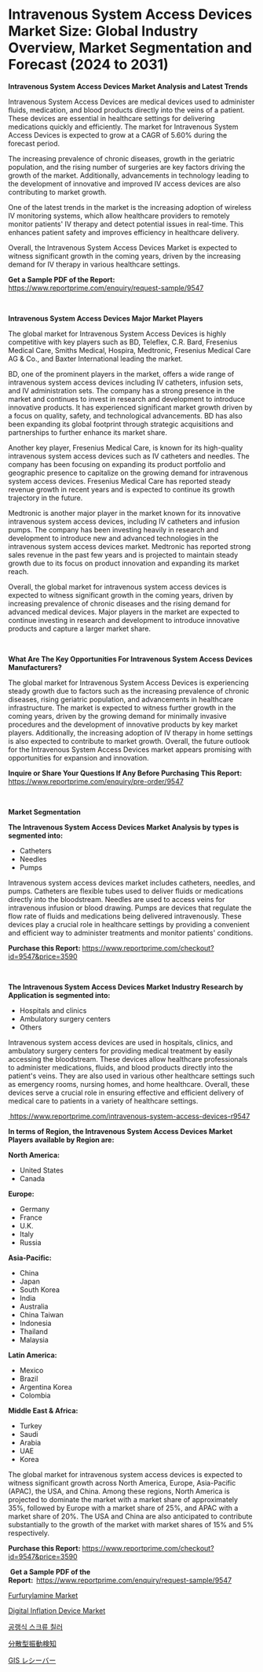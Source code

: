 <p><h1>Intravenous System Access Devices Market Size: Global Industry Overview, Market Segmentation and Forecast (2024 to 2031)</h1></p><p><strong>Intravenous System Access Devices Market Analysis and Latest Trends</strong></p>
<p><p>Intravenous System Access Devices are medical devices used to administer fluids, medication, and blood products directly into the veins of a patient. These devices are essential in healthcare settings for delivering medications quickly and efficiently. The market for Intravenous System Access Devices is expected to grow at a CAGR of 5.60% during the forecast period. </p><p>The increasing prevalence of chronic diseases, growth in the geriatric population, and the rising number of surgeries are key factors driving the growth of the market. Additionally, advancements in technology leading to the development of innovative and improved IV access devices are also contributing to market growth.</p><p>One of the latest trends in the market is the increasing adoption of wireless IV monitoring systems, which allow healthcare providers to remotely monitor patients' IV therapy and detect potential issues in real-time. This enhances patient safety and improves efficiency in healthcare delivery.</p><p>Overall, the Intravenous System Access Devices Market is expected to witness significant growth in the coming years, driven by the increasing demand for IV therapy in various healthcare settings.</p></p>
<p><strong>Get a Sample PDF of the Report:&nbsp;</strong> <a href="https://www.reportprime.com/enquiry/request-sample/9547">https://www.reportprime.com/enquiry/request-sample/9547</a></p>
<p>&nbsp;</p>
<p><strong>Intravenous System Access Devices Major Market Players</strong></p>
<p><p>The global market for Intravenous System Access Devices is highly competitive with key players such as BD, Teleflex, C.R. Bard, Fresenius Medical Care, Smiths Medical, Hospira, Medtronic, Fresenius Medical Care AG & Co., and Baxter International leading the market. </p><p>BD, one of the prominent players in the market, offers a wide range of intravenous system access devices including IV catheters, infusion sets, and IV administration sets. The company has a strong presence in the market and continues to invest in research and development to introduce innovative products. It has experienced significant market growth driven by a focus on quality, safety, and technological advancements. BD has also been expanding its global footprint through strategic acquisitions and partnerships to further enhance its market share.</p><p>Another key player, Fresenius Medical Care, is known for its high-quality intravenous system access devices such as IV catheters and needles. The company has been focusing on expanding its product portfolio and geographic presence to capitalize on the growing demand for intravenous system access devices. Fresenius Medical Care has reported steady revenue growth in recent years and is expected to continue its growth trajectory in the future.</p><p>Medtronic is another major player in the market known for its innovative intravenous system access devices, including IV catheters and infusion pumps. The company has been investing heavily in research and development to introduce new and advanced technologies in the intravenous system access devices market. Medtronic has reported strong sales revenue in the past few years and is projected to maintain steady growth due to its focus on product innovation and expanding its market reach.</p><p>Overall, the global market for intravenous system access devices is expected to witness significant growth in the coming years, driven by increasing prevalence of chronic diseases and the rising demand for advanced medical devices. Major players in the market are expected to continue investing in research and development to introduce innovative products and capture a larger market share.</p></p>
<p>&nbsp;</p>
<p><strong>What Are The Key Opportunities For Intravenous System Access Devices Manufacturers?</strong></p>
<p><p>The global market for Intravenous System Access Devices is experiencing steady growth due to factors such as the increasing prevalence of chronic diseases, rising geriatric population, and advancements in healthcare infrastructure. The market is expected to witness further growth in the coming years, driven by the growing demand for minimally invasive procedures and the development of innovative products by key market players. Additionally, the increasing adoption of IV therapy in home settings is also expected to contribute to market growth. Overall, the future outlook for the Intravenous System Access Devices market appears promising with opportunities for expansion and innovation.</p></p>
<p><strong>Inquire or Share Your Questions If Any Before Purchasing This Report:</strong> <a href="https://www.reportprime.com/enquiry/pre-order/9547">https://www.reportprime.com/enquiry/pre-order/9547</a></p>
<p>&nbsp;</p>
<p><strong>Market Segmentation</strong></p>
<p><strong>The Intravenous System Access Devices Market Analysis by types is segmented into:</strong></p>
<p><ul><li>Catheters</li><li>Needles</li><li>Pumps</li></ul></p>
<p><p>Intravenous system access devices market includes catheters, needles, and pumps. Catheters are flexible tubes used to deliver fluids or medications directly into the bloodstream. Needles are used to access veins for intravenous infusion or blood drawing. Pumps are devices that regulate the flow rate of fluids and medications being delivered intravenously. These devices play a crucial role in healthcare settings by providing a convenient and efficient way to administer treatments and monitor patients' conditions.</p></p>
<p><strong>Purchase this Report:&nbsp;</strong><a href="https://www.reportprime.com/checkout?id=9547&price=3590">https://www.reportprime.com/checkout?id=9547&price=3590</a></p>
<p>&nbsp;</p>
<p><strong>The Intravenous System Access Devices Market Industry Research by Application is segmented into:</strong></p>
<p><ul><li>Hospitals and clinics</li><li>Ambulatory surgery centers</li><li>Others</li></ul></p>
<p><p>Intravenous system access devices are used in hospitals, clinics, and ambulatory surgery centers for providing medical treatment by easily accessing the bloodstream. These devices allow healthcare professionals to administer medications, fluids, and blood products directly into the patient's veins. They are also used in various other healthcare settings such as emergency rooms, nursing homes, and home healthcare. Overall, these devices serve a crucial role in ensuring effective and efficient delivery of medical care to patients in a variety of healthcare settings.</p></p>
<p><a href="https://www.reportprime.com/intravenous-system-access-devices-r9547">&nbsp;https://www.reportprime.com/intravenous-system-access-devices-r9547</a></p>
<p><strong>In terms of Region, the Intravenous System Access Devices Market Players available by Region are:</strong></p>
<p>
    <p> <strong> North America: </strong>
        <ul>
            <li>United States</li>
            <li>Canada</li>
        </ul>
        </p> 
    <p> <strong> Europe: </strong>
        <ul>
            <li>Germany</li>
            <li>France</li>
            <li>U.K.</li>
            <li>Italy</li>
            <li>Russia</li>
        </ul>
        </p> 
    <p> <strong> Asia-Pacific: </strong>
        <ul>
            <li>China</li>
            <li>Japan</li>
            <li>South Korea</li>
            <li>India</li>
            <li>Australia</li>
            <li>China Taiwan</li>
            <li>Indonesia</li>
            <li>Thailand</li>
            <li>Malaysia</li>
        </ul>
        </p> 
    <p> <strong> Latin America: </strong>
        <ul>
            <li>Mexico</li>
            <li>Brazil</li>
            <li>Argentina Korea</li>
            <li>Colombia</li>
        </ul>
        </p> 
    <p> <strong> Middle East & Africa: </strong>
        <ul>
            <li>Turkey</li>
            <li>Saudi</li>
            <li>Arabia</li>
            <li>UAE</li>
            <li>Korea</li>
        </ul>
    </p>
    </p>
<p><p>The global market for intravenous system access devices is expected to witness significant growth across North America, Europe, Asia-Pacific (APAC), the USA, and China. Among these regions, North America is projected to dominate the market with a market share of approximately 35%, followed by Europe with a market share of 25%, and APAC with a market share of 20%. The USA and China are also anticipated to contribute substantially to the growth of the market with market shares of 15% and 5% respectively.</p></p>
<p><strong>Purchase this Report: </strong><a href="https://www.reportprime.com/checkout?id=9547&price=3590">https://www.reportprime.com/checkout?id=9547&price=3590</a></p>
<p>&nbsp;<strong>Get a Sample PDF of the Report:&nbsp;&nbsp;</strong><a href="https://www.reportprime.com/enquiry/request-sample/9547">https://www.reportprime.com/enquiry/request-sample/9547</a></p>
<p><strong></strong></p>
<p><p><a href="https://issuu.com/reportprime-2/docs/furfurylamine-market-size-2030.pptx">Furfurylamine Market</a></p><p><a href="https://github.com/gamblestampleyjenny50m5sl6/Market-Research-Report-List-2/blob/main/digital-inflation-device-market.md">Digital Inflation Device Market</a></p><p><a href="https://github.com/FelipeGrrady654556/Market-Research-Report-List-1/blob/main/920078621447.md">공랭식 스크류 칠러</a></p><p><a href="https://github.com/vhemk0794148/Market-Research-Report-List-1/blob/main/936793223646.md">分散型振動検知</a></p><p><a href="https://github.com/pepo3k/Market-Research-Report-List-1/blob/main/845019923647.md">GIS レシーバー</a></p></p>